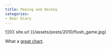 ```yaml
---
title: Peeing and Hockey
categories:
- Dear Diary
---
```


![]({{ site.url }}/assets/posts/2010/flush_game.jpg)
  



What a [great chart](what_if_everybody_flushed_at_once_Edmonton_water_gold_medal_hockey_game).
